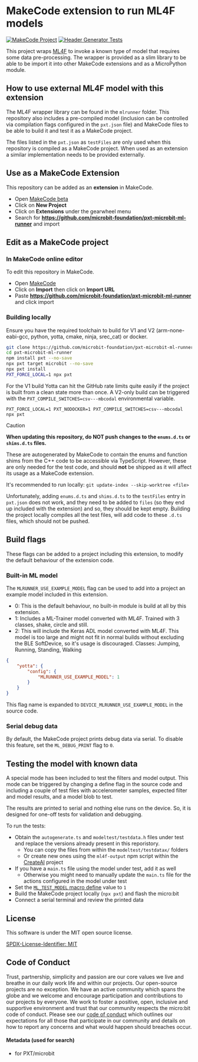 # MakeCode extension to run ML4F models

[![MakeCode Project](https://github.com/microbit-foundation/pxt-microbit-ml-runner/actions/workflows/makecode.yml/badge.svg)](https://github.com/microbit-foundation/pxt-microbit-ml-runner/actions/workflows/makecode.yml)
[![Header Generator Tests](https://github.com/microbit-foundation/pxt-microbit-ml-runner/actions/workflows/header-gen.yml/badge.svg)](https://github.com/microbit-foundation/pxt-microbit-ml-runner/actions/workflows/header-gen.yml)

This project wraps [ML4F](https://github.com/microsoft/ml4f) to invoke a known
type of model that requires some data pre-processing.
The wrapper is provided as a slim library to be able to be import it
into other MakeCode extensions and as a MicroPython module.


## How to use external ML4F model with this extension

The ML4F wrapper library can be found in the `mlrunner` folder.
This repository also includes a pre-compiled model (inclusion can be controlled
via compilation flags configured in the `pxt.json` file) and MakeCode files
to be able to build it and test it as a MakeCode project.

The files listed in the `pxt.json` as `testFiles` are only used when
this repository is compiled as a MakeCode project. When used as an extension
a similar implementation needs to be provided externally.


## Use as a MakeCode Extension

This repository can be added as an **extension** in MakeCode.

* Open [MakeCode beta](https://makecode.microbit.org/beta)
* Click on **New Project**
* Click on **Extensions** under the gearwheel menu
* Search for **https://github.com/microbit-foundation/pxt-microbit-ml-runner** and import


## Edit as a MakeCode project

### In MakeCode online editor

To edit this repository in MakeCode.

* Open [MakeCode](https://makecode.microbit.org)
* Click on **Import** then click on **Import URL**
* Paste **https://github.com/microbit-foundation/pxt-microbit-ml-runner** and click import

### Building locally

Ensure you have the required toolchain to build for V1 and V2
(arm-none-eabi-gcc, python, yotta, cmake, ninja, srec_cat) or docker.

```bash
git clone https://github.com/microbit-foundation/pxt-microbit-ml-runner
cd pxt-microbit-ml-runner
npm install pxt --no-save
npx pxt target microbit --no-save
npx pxt install
PXT_FORCE_LOCAL=1 npx pxt
```

For the V1 build Yotta can hit the GitHub rate limits quite easily if the
project is built from a clean state more than once.
A V2-only build can be triggered with the `PXT_COMPILE_SWITCHES=csv---mbcodal`
environmental variable.

```
PXT_FORCE_LOCAL=1 PXT_NODOCKER=1 PXT_COMPILE_SWITCHES=csv---mbcodal npx pxt
```

> [!CAUTION]
> **When updating this repository, do NOT push changes to the `enums.d.ts`
> or `shims.d.ts` files.**
>
> These are autogenerated by MakeCode to contain the enums and function shims
> from the C++ code to be accessible via TypeScript. However, these are only
> needed for the test code, and should **not** be shipped as it will affect
> its usage as a MakeCode extension.
> 
> It's recommended to run locally: `git update-index --skip-worktree <file>`
>
> Unfortunately, adding `enums.d.ts` and `shims.d.ts` to the `testFiles` entry
> in `pxt.json` does not work, and they need to be added to `files` (so they
> end up included with the extension) and so, they should be kept empty.
> Building the project locally compiles all the test files, will add code
> to these `.d.ts` files, which should not be pushed.


## Build flags

These flags can be added to a project including this extension, to modify
the default behaviour of the extension code.

### Built-in ML model

The `MLRUNNER_USE_EXAMPLE_MODEL` flag can be used to add into a project an
example model included in this extension.

- 0: This is the default behaviour, no built-in module is build at all by
  this extension.
- 1: Includes a ML-Trainer model converted with ML4F. Trained with 3 classes,
  shake, circle and still.
- 2: This will include the Keras ADL model converted with ML4F.
  This model is too large and might not fit in normal builds without excluding
  the BLE SoftDevice, so it's usage is discouraged.
  Classes: Jumping, Running, Standing, Walking

```json
{
    "yotta": {
        "config": {
            "MLRUNNER_USE_EXAMPLE_MODEL": 1
        }
    }
}
```

This flag name is expanded to `DEVICE_MLRUNNER_USE_EXAMPLE_MODEL` in the
source code.

### Serial debug data

By default, the MakeCode project prints debug data via serial.
To disable this feature, set the `ML_DEBUG_PRINT` flag to `0`.

## Testing the model with known data

A special mode has been included to test the filters and model output.
This mode can be triggered by changing a define flag in the source code and
including a couple of test files with accelerometer samples, expected filter
and model results, and a model blob to test.

The results are printed to serial and nothing else runs on the device. So, it
is designed for one-off tests for validation and debugging.

To run the tests:
- Obtain the `autogenerate.ts` and `modeltest/testdata.h` files under test and
  replace the versions already present in this reporistory.
  - You can copy the files from within the `modeltest/testdatax/` folders
  - Or create new ones using the `ml4f-output` npm script within the
    [CreateAI](https://github.com/microbit-foundation/ml-trainer) project
- If you have a `main.ts` file using the model under test, add it as well
  - Otherwise you might need to manually update the `main.ts` file for the
    actions configured in the model under test
- Set the [`ML_TEST_MODEL` macro define](https://github.com/microbit-foundation/pxt-microbit-ml-runner/blob/a79fdaf51ebf221843a7be4c948f586643471991/testextension.cpp#L11)
  value to `1`
- Build the MakeCode project locally (`npx pxt`) and flash the micro:bit
- Connect a serial terminal and review the printed data


## License

This software is under the MIT open source license.

[SPDX-License-Identifier: MIT](LICENSE)


## Code of Conduct

Trust, partnership, simplicity and passion are our core values we live and
breathe in our daily work life and within our projects. Our open-source
projects are no exception. We have an active community which spans the globe
and we welcome and encourage participation and contributions to our projects
by everyone. We work to foster a positive, open, inclusive and supportive
environment and trust that our community respects the micro:bit code of
conduct. Please see our [code of conduct](https://microbit.org/safeguarding/)
which outlines our expectations for all those that participate in our
community and details on how to report any concerns and what would happen
should breaches occur.


#### Metadata (used for search)

* for PXT/microbit
